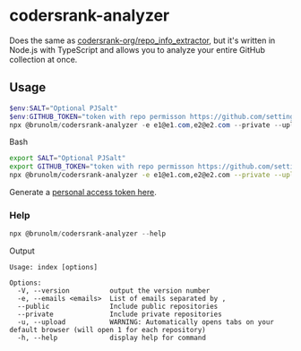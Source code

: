 # codersrank-analyzer

Does the same as [codersrank-org/repo_info_extractor](https://github.com/codersrank-org/repo_info_extractor/tree/master), but it's written in Node.js with TypeScript and allows you to analyze your entire GitHub collection at once.

## Usage

```powershell
$env:SALT="Optional PJSalt"
$env:GITHUB_TOKEN="token with repo permisson https://github.com/settings/tokens"
npx @brunolm/codersrank-analyzer -e e1@e1.com,e2@e2.com --private --upload
```

Bash
```bash
export SALT="Optional PJSalt"
export GITHUB_TOKEN="token with repo permisson https://github.com/settings/tokens"
npx @brunolm/codersrank-analyzer -e e1@e1.com,e2@e2.com --private --upload
```

Generate a [personal access token here](https://github.com/settings/tokens).

### Help

```powershell
npx @brunolm/codersrank-analyzer --help
```

Output

```
Usage: index [options]

Options:
  -V, --version          output the version number
  -e, --emails <emails>  List of emails separated by ,
  --public               Include public repositories
  --private              Include private repositories
  -u, --upload           WARNING: Automatically opens tabs on your default browser (will open 1 for each repository)
  -h, --help             display help for command
```
